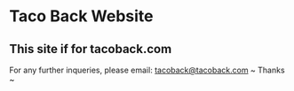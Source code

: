 # Taco Back Website
## This site if for tacoback.com
For any further inqueries, please email: tacoback@tacoback.com
~ Thanks ~